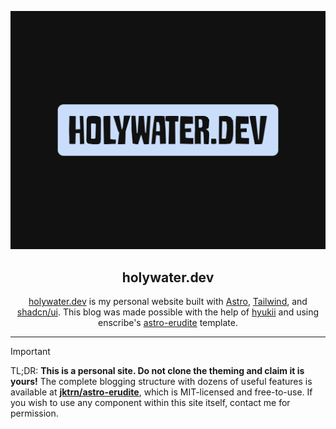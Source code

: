 ![Showcase Card](/public/static/readme.png)

<div align="center">


## holywater.dev


[holywater.dev](https://holywater.dev) is my personal website built with [Astro](https://astro.build/), [Tailwind](https://tailwindcss.com/), and [shadcn/ui](https://ui.shadcn.com/).
This blog was made possible with the help of [hyukii](https://github.com/snow0406) and using enscribe's [astro-erudite](https://github.com/jktrn/astro-erudite) template.

</div>

---

> [!IMPORTANT]
> TL;DR: **This is a personal site. Do not clone the theming and claim it is yours!** The complete blogging structure with dozens of useful features is available at [**jktrn/astro-erudite**](https://github.com/jktrn/astro-erudite), which is MIT-licensed and free-to-use. If you wish to use any component within this site itself, contact me for permission.



